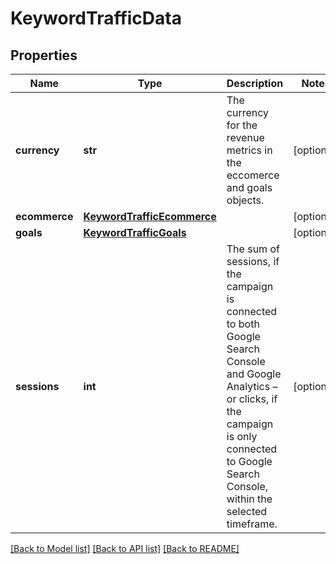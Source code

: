 # KeywordTrafficData

## Properties
Name | Type | Description | Notes
------------ | ------------- | ------------- | -------------
**currency** | **str** | The currency for the revenue metrics in the eccomerce and goals objects. | [optional] 
**ecommerce** | [**KeywordTrafficEcommerce**](KeywordTrafficEcommerce.md) |  | [optional] 
**goals** | [**KeywordTrafficGoals**](KeywordTrafficGoals.md) |  | [optional] 
**sessions** | **int** | The sum of sessions, if the campaign is connected to both Google Search Console and Google Analytics – or clicks, if the campaign is only connected to Google Search Console, within the selected timeframe. | [optional] 

[[Back to Model list]](../README.md#documentation-for-models) [[Back to API list]](../README.md#documentation-for-api-endpoints) [[Back to README]](../README.md)

